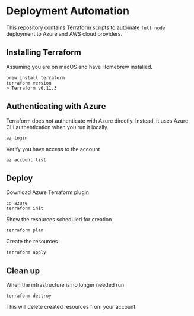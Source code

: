 # Deployment Automation

This repository contains Terraform scripts to automate `full node` deployment to
Azure and AWS cloud providers.

## Installing Terraform

Assuming you are on macOS and have Homebrew installed.

```
brew install terraform
terraform version
> Terraform v0.11.3
```

## Authenticating with Azure

Terraform does not authenticate with Azure directly. Instead, it uses Azure CLI
authentication when you run it locally.

```
az login
```

Verify you have access to the account

```
az account list
```

## Deploy

Download Azure Terraform plugin

```
cd azure
terraform init
```

Show the resources scheduled for creation

```
terraform plan
```

Create the resources

```
terraform apply
```

## Clean up

When the infrastructure is no longer needed run

```
terraform destroy
```

This will delete created resources from your account. 
